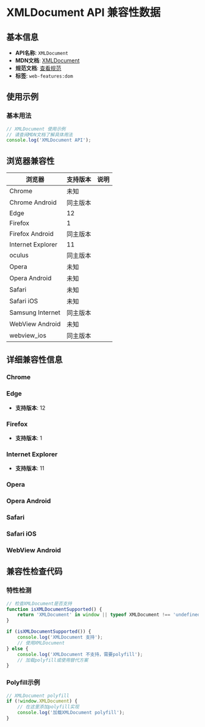 # XMLDocument API 兼容性数据

## 基本信息

- **API名称**: `XMLDocument`
- **MDN文档**: [XMLDocument](https://developer.mozilla.org/docs/Web/API/XMLDocument)
- **规范文档**: [查看规范](https://dom.spec.whatwg.org/#xmldocument)
- **标签**: `web-features:dom`

## 使用示例

### 基本用法

```javascript
// XMLDocument 使用示例
// 请查阅MDN文档了解具体用法
console.log('XMLDocument API');
```

## 浏览器兼容性

| 浏览器 | 支持版本 | 说明 |
|--------|----------|------|
| Chrome | 未知 |  |
| Chrome Android | 同主版本 |  |
| Edge | 12 |  |
| Firefox | 1 |  |
| Firefox Android | 同主版本 |  |
| Internet Explorer | 11 |  |
| oculus | 同主版本 |  |
| Opera | 未知 |  |
| Opera Android | 未知 |  |
| Safari | 未知 |  |
| Safari iOS | 未知 |  |
| Samsung Internet | 同主版本 |  |
| WebView Android | 未知 |  |
| webview_ios | 同主版本 |  |

## 详细兼容性信息

### Chrome


### Edge

- **支持版本**: 12

### Firefox

- **支持版本**: 1

### Internet Explorer

- **支持版本**: 11

### Opera


### Opera Android


### Safari


### Safari iOS


### WebView Android


## 兼容性检查代码

### 特性检测

```javascript
// 检查XMLDocument是否支持
function isXMLDocumentSupported() {
    return 'XMLDocument' in window || typeof XMLDocument !== 'undefined';
}

if (isXMLDocumentSupported()) {
    console.log('XMLDocument 支持');
    // 使用XMLDocument
} else {
    console.log('XMLDocument 不支持，需要polyfill');
    // 加载polyfill或使用替代方案
}
```

### Polyfill示例

```javascript
// XMLDocument polyfill
if (!window.XMLDocument) {
    // 在这里添加polyfill实现
    console.log('加载XMLDocument polyfill');
}
```


